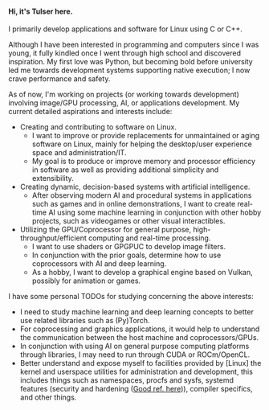 #### Hi, it's Tulser here.

I primarily develop applications and software for Linux using C or C++.

Although I have been interested in programming and computers since I was young, it fully kindled once I went through high school and discovered inspiration. My first love was Python, but becoming bold before university led me towards development systems supporting native execution; I now crave performance and safety.

As of now, I'm working on projects (or working towards development) involving image/GPU processing, AI, or applications development.
My current detailed aspirations and interests include:
- Creating and contributing to software on Linux.
  * I want to improve or provide replacements for unmaintained or aging software on Linux, mainly for helping the desktop/user experience space and administration/IT.
  * My goal is to produce or improve memory and processor efficiency in software as well as providing additional simplicity and extensibility.
- Creating dynamic, decision-based systems with artificial intelligence.
  * After observing modern AI and procedural systems in applications such as games and in online demonstrations, I want to create real-time AI using some machine learning in conjunction with other hobby projects, such as videogames or other visual interactibles.
- Utilizing the GPU/Coprocessor for general purpose, high-throughput/efficient computing and real-time processing.
  * I want to use shaders or GPGPUC to develop image filters.
  * In conjunction with the prior goals, determine how to use coprocessors with AI and deep learning.
  * As a hobby, I want to develop a graphical engine based on Vulkan, possibly for animation or games.

I have some personal TODOs for studying concerning the above interests:
* I need to study machine learning and deep learning concepts to better use related libraries such as (Py)Torch.
* For coprocessing and graphics applications, it would help to understand the communication between the host machine and coprocessors/GPUs.
* In conjunction with using AI on general purpose computing platforms through libraries, I may need to run through CUDA or ROCm/OpenCL.
* Better understand and expose myself to facilities provided by [Linux] the kernel and userspace utilities for administration and development, this includes things such as namespaces, procfs and sysfs, systemd features (security and hardening ([Good ref. here](https://gist.github.com/ageis/f5595e59b1cddb1513d1b425a323db04))), compiler specifics, and other things.
